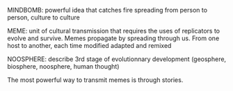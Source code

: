 MINDBOMB: powerful idea that catches fire spreading from person to person, culture to culture

MEME: unit of cultural transmission that requires the uses of replicators to evolve and survive. Memes propagate by spreading through us. From one host to another, each time modified adapted and remixed

NOOSPHERE: describe 3rd stage of evolutionnary development (geosphere, biosphere, noosphere, human thought)

The most powerful way to transmit memes is through stories.
